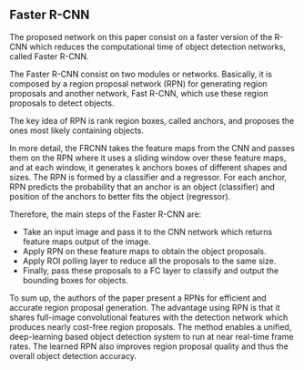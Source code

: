 ## Faster R-CNN 

The proposed network on this paper consist on a faster version of the R-CNN which reduces the computational time of object detection networks, called Faster R-CNN. 

The Faster R-CNN consist on two modules or networks. Basically, it is composed by a region proposal network (RPN) for generating region proposals and another network, Fast R-CNN, which use these region proposals to detect objects.

The key idea of RPN is rank region boxes, called anchors, and proposes the ones most likely containing objects.

In more detail, the FRCNN takes the feature maps from the CNN and passes them on the RPN where it uses a sliding window over these feature maps, and at each window, it generates k anchors boxes of different shapes and sizes. The RPN is formed by a classifier and a regressor. For each anchor, RPN predicts the probability that an anchor is an object (classifier) and position of the anchors to better fits the object (regressor).

Therefore, the main steps of the Faster R-CNN are:
-	Take an input image and pass it to the CNN network which returns feature maps output of the image. 
-	Apply RPN on these feature maps to obtain the object proposals.
-	Apply ROI polling layer to reduce all the proposals to the same size.
-	Finally, pass these proposals to a FC layer to classify and output the bounding boxes for objects.

To sum up, the authors of the paper present a RPNs for efficient and accurate region proposal generation. The advantage using RPN is that it shares full-image convolutional features with the detection network which produces nearly cost-free region proposals. The method enables a unified, deep-learning based object detection system to run at near real-time frame rates. The learned RPN also improves region proposal quality and thus the overall object detection accuracy.
